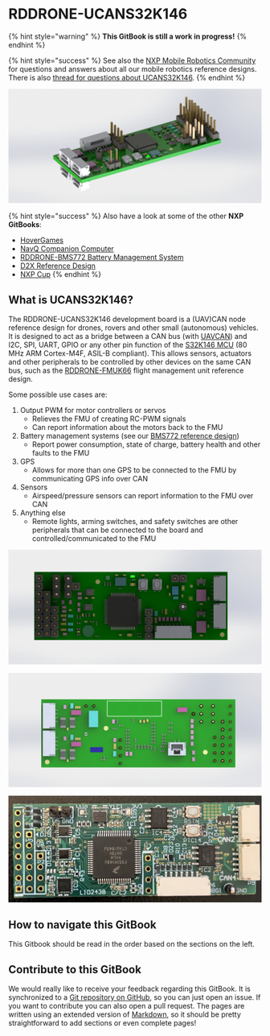 # RDDRONE-UCANS32K146



{% hint style="warning" %}
**This GitBook is still a work in progress!**
{% endhint %}

{% hint style="success" %}
See also the [NXP Mobile Robotics Community ](https://community.nxp.com/community/mobilerobotics)for questions and answers about all our mobile robotics reference designs. There is also [thread for questions about UCANS32K146](https://community.nxp.com/thread/534837).
{% endhint %}

![](.gitbook/assets/pic7.jpg)

{% hint style="success" %}
Also have a look at some of the other **NXP GitBooks**:  
- [HoverGames](https://nxp.gitbook.io/hovergames/)  
- [NavQ Companion Computer](https://nxp.gitbook.io/8mmnavq/)  
- [RDDRONE-BMS772 Battery Management System](https://nxp.gitbook.io/rddrone-bms772/)  
- [D2X Reference Design](https://nxp.gitbook.io/d2x/)  
- [NXP Cup](https://nxp.gitbook.io/nxp-cup-hardware-reference-alamak/)
{% endhint %}

## What is UCANS32K146?

The RDDRONE-UCANS32K146 development board is a \(UAV\)CAN node reference design for drones, rovers and other small \(autonomous\) vehicles. It is designed to act as a bridge between a CAN bus \(with [UAVCAN](https://uavcan.org/)\) and I2C, SPI, UART, GPIO or any other pin function of the [S32K146 MCU](https://www.nxp.com/products/processors-and-microcontrollers/arm-microcontrollers/s32k-automotive-mcus/s32k1-microcontrollers-for-general-purpose:S32K) \(80 MHz ARM Cortex-M4F, ASIL-B compliant\). This allows sensors, actuators and other peripherals to be controlled by other devices on the same CAN bus, such as the [RDDRONE-FMUK66](https://www.nxp.com/design/designs/px4-robotic-drone-fmu-rddrone-fmuk66:RDDRONE-FMUK66) flight management unit reference design.

Some possible use cases are:

1. Output PWM for motor controllers or servos
   * Relieves the FMU of creating RC-PWM signals
   * Can report information about the motors back to the FMU
2. Battery management systems \(see our [BMS772 reference design](https://nxp.gitbook.io/rddrone-bms772/)\)
   * Report power consumption, state of charge, battery health and other faults to the FMU
3. GPS
   * Allows for more than one GPS to be connected to the FMU by communicating GPS info over CAN
4. Sensors
   * Airspeed/pressure sensors can report information to the FMU over CAN
5. Anything else
   * Remote lights, arming switches, and safety switches are other peripherals that can be connected to the board and controlled/communicated to the FMU

![UCANS32K146 V2 - Top \(Production\)](.gitbook/assets/pic12.jpg)

![UCANS32K146 V2 - Bottom \(Production\)](.gitbook/assets/pic11.jpg)

![UCANS32K146 V1 \(Engineering samples\)](.gitbook/assets/05433ff4-f06f-454c-be27-e4d43a5b4c15_1_105_c.jpeg)

## How to navigate this GitBook

This Gitbook should be read in the order based on the sections on the left.

## Contribute to this GitBook

We would really like to receive your feedback regarding this GitBook. It is synchronized to a [Git repository on GitHub](https://github.com/NXPHoverGames/GitBook-UCANS32K146), so you can just open an issue. If you want to contribute you can also open a pull request. The pages are written using an extended version of [Markdown](https://www.markdownguide.org/), so it should be pretty straightforward to add sections or even complete pages!

